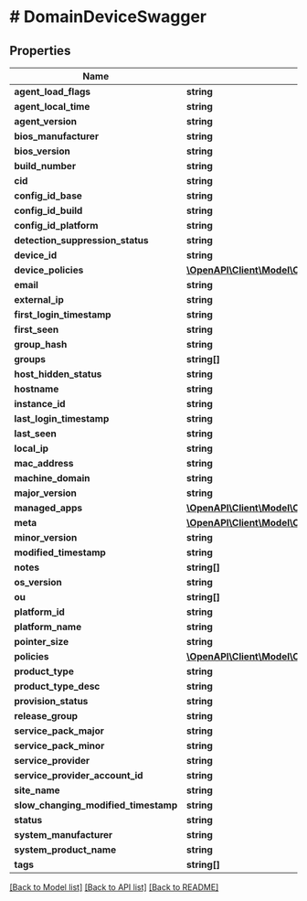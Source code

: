 # # DomainDeviceSwagger

## Properties

Name | Type | Description | Notes
------------ | ------------- | ------------- | -------------
**agent_load_flags** | **string** |  | [optional]
**agent_local_time** | **string** |  | [optional]
**agent_version** | **string** |  | [optional]
**bios_manufacturer** | **string** |  | [optional]
**bios_version** | **string** |  | [optional]
**build_number** | **string** |  | [optional]
**cid** | **string** |  |
**config_id_base** | **string** |  | [optional]
**config_id_build** | **string** |  | [optional]
**config_id_platform** | **string** |  | [optional]
**detection_suppression_status** | **string** |  | [optional]
**device_id** | **string** |  |
**device_policies** | [**\OpenAPI\Client\Model\CsdomainMappedDevicePolicies**](CsdomainMappedDevicePolicies.md) |  | [optional]
**email** | **string** |  | [optional]
**external_ip** | **string** |  | [optional]
**first_login_timestamp** | **string** |  | [optional]
**first_seen** | **string** |  | [optional]
**group_hash** | **string** |  | [optional]
**groups** | **string[]** |  | [optional]
**host_hidden_status** | **string** |  | [optional]
**hostname** | **string** |  | [optional]
**instance_id** | **string** |  | [optional]
**last_login_timestamp** | **string** |  | [optional]
**last_seen** | **string** |  | [optional]
**local_ip** | **string** |  | [optional]
**mac_address** | **string** |  | [optional]
**machine_domain** | **string** |  | [optional]
**major_version** | **string** |  | [optional]
**managed_apps** | [**\OpenAPI\Client\Model\CsdomainManagedApps**](CsdomainManagedApps.md) |  | [optional]
**meta** | [**\OpenAPI\Client\Model\CsdomainDeviceMeta**](CsdomainDeviceMeta.md) |  | [optional]
**minor_version** | **string** |  | [optional]
**modified_timestamp** | **string** |  | [optional]
**notes** | **string[]** |  | [optional]
**os_version** | **string** |  | [optional]
**ou** | **string[]** |  | [optional]
**platform_id** | **string** |  | [optional]
**platform_name** | **string** |  | [optional]
**pointer_size** | **string** |  | [optional]
**policies** | [**\OpenAPI\Client\Model\CsdomainDevicePolicy[]**](CsdomainDevicePolicy.md) |  | [optional]
**product_type** | **string** |  | [optional]
**product_type_desc** | **string** |  | [optional]
**provision_status** | **string** |  | [optional]
**release_group** | **string** |  | [optional]
**service_pack_major** | **string** |  | [optional]
**service_pack_minor** | **string** |  | [optional]
**service_provider** | **string** |  | [optional]
**service_provider_account_id** | **string** |  | [optional]
**site_name** | **string** |  | [optional]
**slow_changing_modified_timestamp** | **string** |  | [optional]
**status** | **string** |  | [optional]
**system_manufacturer** | **string** |  | [optional]
**system_product_name** | **string** |  | [optional]
**tags** | **string[]** |  | [optional]

[[Back to Model list]](../../README.md#models) [[Back to API list]](../../README.md#endpoints) [[Back to README]](../../README.md)

